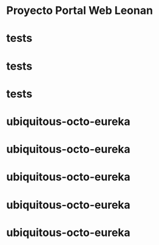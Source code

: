 # Proyecto Portal Web Leonan
# tests
# tests
# tests
# ubiquitous-octo-eureka
# ubiquitous-octo-eureka
# ubiquitous-octo-eureka
# ubiquitous-octo-eureka
# ubiquitous-octo-eureka
